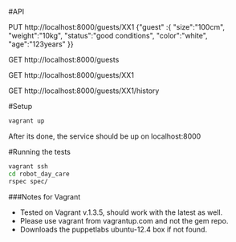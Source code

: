 #API

PUT http://localhost:8000/guests/XX1
{"guest" :{
   "size":"100cm",
   "weight":"10kg",
   "status":"good conditions",
   "color":"white",
   "age":"123years"
}}

GET http://localhost:8000/guests

GET http://localhost:8000/guests/XX1

GET http://localhost:8000/guests/XX1/history



#Setup

```sh
vagrant up
```

After its done, the service should be up on localhost:8000

#Running the tests

```sh
vagrant ssh
cd robot_day_care
rspec spec/
```


###Notes for Vagrant
- Tested on Vagrant v.1.3.5, should work with the latest as well.
- Please use vagrant from vagrantup.com and not the gem repo.
- Downloads the puppetlabs ubuntu-12.4 box if not found.


